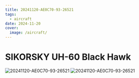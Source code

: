 ```yaml
---
title: 20241120-AE0C70-93-26521
tags:
  - aircraft
date: 2024-11-20
cover:
  image: /aircraft/
---
```


# SIKORSKY UH-60 Black Hawk

![20241120-AE0C70-93-26521](/aircraft/20241120-AE0C70-93-26521-0.jpg)
![20241120-AE0C70-93-26521](/aircraft/20241120-AE0C70-93-26521-1.jpg)